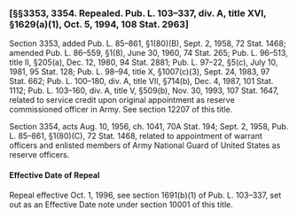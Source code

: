 ### [§§3353, 3354. Repealed. Pub. L. 103–337, div. A, title XVI, §1629(a)(1), Oct. 5, 1994, 108 Stat. 2963] ###

Section 3353, added Pub. L. 85–861, §1(80)(B), Sept. 2, 1958, 72 Stat. 1468; amended Pub. L. 86–559, §1(8), June 30, 1960, 74 Stat. 265; Pub. L. 96–513, title II, §205(a), Dec. 12, 1980, 94 Stat. 2881; Pub. L. 97–22, §5(c), July 10, 1981, 95 Stat. 128; Pub. L. 98–94, title X, §1007(c)(3), Sept. 24, 1983, 97 Stat. 662; Pub. L. 100–180, div. A, title VII, §714(b), Dec. 4, 1987, 101 Stat. 1112; Pub. L. 103–160, div. A, title V, §509(b), Nov. 30, 1993, 107 Stat. 1647, related to service credit upon original appointment as reserve commissioned officer in Army. See section 12207 of this title.

Section 3354, acts Aug. 10, 1956, ch. 1041, 70A Stat. 194; Sept. 2, 1958, Pub. L. 85–861, §1(80)(C), 72 Stat. 1468, related to appointment of warrant officers and enlisted members of Army National Guard of United States as reserve officers.

#### Effective Date of Repeal ####

Repeal effective Oct. 1, 1996, see section 1691(b)(1) of Pub. L. 103–337, set out as an Effective Date note under section 10001 of this title.